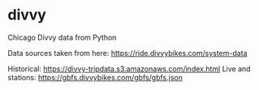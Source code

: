 # divvy
Chicago Divvy data from Python


Data sources taken from here: https://ride.divvybikes.com/system-data

Historical: https://divvy-tripdata.s3.amazonaws.com/index.html
Live and stations: https://gbfs.divvybikes.com/gbfs/gbfs.json